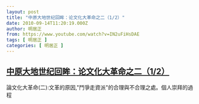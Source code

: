 ```yaml
---
layout: post
title: "中原大地世纪回眸：论文化大革命之二（1/2）"
date: 2010-09-14T11:20:19.000Z
author: 明居正
from: https://www.youtube.com/watch?v=IN2uFiHsDAE
tags: [ 明居正 ]
categories: [ 明居正 ]
---
```

<!--1284463219000-->
[中原大地世纪回眸：论文化大革命之二（1/2）](https://www.youtube.com/watch?v=IN2uFiHsDAE)
------

<div>
論文化大革命(二):文革的原因,"鬥爭走資派"的合理與不合理之處。個人崇拜的過程
</div>
